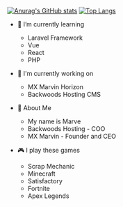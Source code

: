 [![Anurag's GitHub stats](https://github-readme-stats.vercel.app/api?username=mxmarve&theme=synthwave&show_icons=true)](https://github.com/anuraghazra/github-readme-stats)
[![Top Langs](https://github-readme-stats.vercel.app/api/top-langs/?username=mxmarve&layout=compact&theme=synthwave)](https://github.com/anuraghazra/github-readme-stats)
- 🌱 I’m currently learning
   - Laravel Framework
   - Vue
   - React
   - PHP

- 🔨 I'm currently working on
    - MX Marvin Horizon
    - Backwoods Hosting CMS

- 🤪 About Me
    - My name is Marve
    - Backwoods Hosting - COO
    - MX Marvin - Founder and CEO
 
 - 🎮 I play these games
     - Scrap Mechanic
     - Minecraft
     - Satisfactory
     - Fortnite
     - Apex Legends


